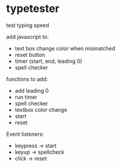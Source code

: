 # typetester
test typing speed

add javascript to:
-  text box change color when mismatched
-  reset button
-  timer (start, end, leading 0) 
-  spell checker

functions to add:
- add leading 0
- run timer
- spell checker
- textbox color change
- start 
- reset

Event listeners:
- keypress -> start
- keyup -> spellcheck
- click -> reset
